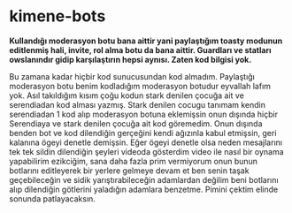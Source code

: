 # kimene-bots
**Kullandığı moderasyon botu bana aittir yani paylaştığım toasty modunun editlenmiş hali, invite, rol alma botu da bana aittir. Guardları ve statları owslanındır gidip karşılaştırın hepsi aynısı. Zaten kod bilgisi yok.**

Bu zamana kadar hiçbir kod sunucusundan kod almadım. Paylaştığı moderasyon botu benim kodladığım moderasyon botudur eyvallah lafım yok. Asıl takıldığım kısım çoğu kodun stark denilen çocuğa ait ve serendiadan kod alması yazmış. Stark denilen cocugu tanımam kendin serendiadan 1 kod alıp moderasyon botuna eklemişsin onun dışında hiçbir Serendiaya ve stark denilen çocuğa ait kod göremedim. Onun dışında benden bot ve kod dilendiğin gerçeğini kendi ağızınla kabul etmişsin, geri kalanına ögeyi denetle demişsin. Eğer ögeyi denetle olsa neden mesajlarını tek tek sildin dilendiğin şeyleri videoda gösterdim video ile nasıl bir oynama yapabilirim ezikciğim, sana daha fazla prim vermiyorum onun bunun botlarını editleyerek bir yerlere gelmeye devam et ben senin taşak geçebileceğin ve sidik yarıştırabileceğin adamlardan değilim beni botlarını alıp dilendiğin götlerini yaladığın adamlara benzetme. Pimini çektim elinde sonunda patlayacaksın.
